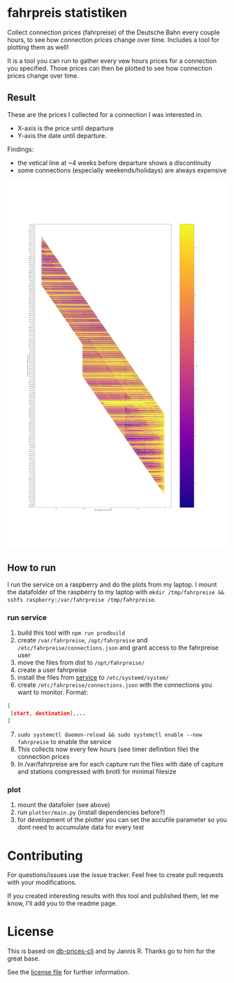 # fahrpreis statistiken

Collect connection prices (fahrpreise) of the Deutsche Bahn every couple hours,
to see how connection prices change over time.
Includes a tool for plotting them as well!

It is a tool you can run to gather every vew hours prices for a connection you specified.
Those prices can then be plotted to see how connection prices change over time.

## Result
These are the prices I collected for a connection I was interested in.
 - X-axis is the price until departure
 - Y-axis the date until departure.

Findings:
 - the vetical line at ~4 weeks before departure shows a discontinuity
 - some connections (especially weekends/holidays) are always expensive

![fahpreise plot](images/img.png)

## How to run
I run the service on a raspberry and do the plots from my laptop. I mount the datafolder of the raspberry
to my laptop with `mkdir /tmp/fahrpreise && sshfs raspberry:/var/fahrpreise /tmp/fahrpreise`.
### run service
 1. build this tool with `npm run prodbuild`
 5. create `/var/fahrpreise`, `/opt/fahrpreise` and `/etc/fahrpreise/connections.json` and grant access to the fahrpreise user
 2. move the files from dist to `/opt/fahrpreise/`
 3. create a user fahrpreise
 4. install the files from [service](service) to `/etc/systemd/system/`
 6. create `/etc/fahrpreise/connections.json` with the connections you want to monitor.
 Format:
 ```json
[
  [start, destination],...
]
```

 7. `sudo systemctl daemon-reload && sudo systemctl enable --now fahrpreise` to enable the service
 8. This collects now every few hours (see timer definition file) the connection prices
 9. In /var/fahrpreise  are for each capture run  the files with date of capture and stations compressed with brotli for minimal filesize
### plot
 1. mount the datafoler (see above)
 2. run `plotter/main.py` (install dependencies before?)
 3. for development of the plotter you can set the accufile parameter so you dont need to accumulate data for every test

# Contributing
For questions/issues use the issue tracker. Feel free to create pull requests with your modifications.

If you created interesting results with this tool and published them, let me know, I'll add you to the readme page.


# License
This is based on [db-prices-cli](https://github.com/derhuerst/db-prices-cli)
and by Jannis R. Thanks go to him for the great base.

See the [license file](license.md) for further information.
